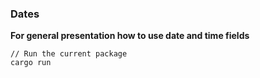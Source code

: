 ###  Dates

**For general presentation how to use date and time fields**

```shell
// Run the current package
cargo run
```
